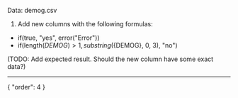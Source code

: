 Data: demog.csv
1. Add new columns with the following formulas:

* if(true, "yes", error("Error"))
* if(length(${DEMOG}) > 1,substring(${DEMOG}, 0, 3), "no")

(TODO: Add expected result. Should the new column have some exact data?)

---
{
  "order": 4
}
